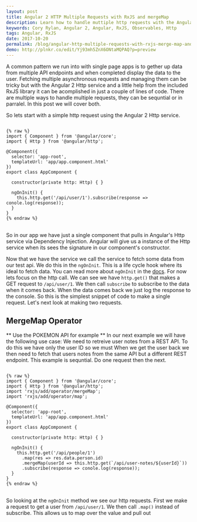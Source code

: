 ```yaml
---
layout: post
title: Angular 2 HTTP Multiple Requests with RxJS and mergeMap
description: Learn how to handle muttiple http requests with the Angular 2 Http service and RxJS mergeMap.
keywords: Cory Rylan, Angular 2, Angular, RxJS, Observables, Http
tags: Angular, RxJS
date: 2017-10-20
permalink: /blog/angular-http-multiple-requests-with-rxjs-merge-map-and-fork-join
demo: http://plnkr.co/edit/Yj93mh5ZnX6ONtaMQPAQ?p=preview
---
```


A common pattern we run into with single page apps is to gether up data from multiple API endpoints and 
when completed display the data to the user. Fetching multiple asynchronous requests and managing them
can be tricky but with the Angular 2 Http service and a little help from the included RxJS library 
it can be acomplished in just a couple of lines of code. There are multiple ways to handle multiple requests, 
they can be sequntial or in parralel. In this post we will cover both.

So lets start with a simple http request using the Angular 2 Http service.

<pre class="language-javascript">
<code>
{% raw %}
import { Component } from '@angular/core';
import { Http } from '@angular/http';

@Component({
  selector: 'app-root',
  templateUrl: 'app/app.component.html'
})
export class AppComponent {

  constructor(private http: Http) { }
  
  ngOnInit() {
    this.http.get('/api/user/1').subscribe(response => conole.log(response));
  }
}
{% endraw %}
</code>
</pre>

So in our app we have just a single component that pulls in Angular's Http service via Dependency Injection. Angular 
will give us a instance of the Http service when its sees the signature in our component's constructor. 

Now that we have the service we call the service to fetch some data from our test api. We do this in the `ngOnInit`. 
This is a life cycle hook where its ideal to fetch data. You can read more about `ngOnInit` in the <a href="#">docs</a>. 
For now lets focus on the http call. We can see we have `http.get()` that makes a GET request to `/api/user/1`. We then 
call `subscribe` to subscribe to the data when it comes back. When the data comes back we just log the
response to the console. So this is the simplest snippet of code to make a single request. Let's next look at 
making two requests.

## MergeMap Operator

** Use the POKEMON API for example **
In our next example we will have the following use case: We need to retreive user notes from a REST API. 
To do this we have only the user ID so we must 
When we get the user back we then need to fetch that users notes from the same API but a different REST endpoint. This example is sequntial. 
Do one request then the next.

<pre class="language-javascript">
<code>
{% raw %}
import { Component } from '@angular/core';
import { Http } from '@angular/http';
import 'rxjs/add/operator/mergeMap';
import 'rxjs/add/operator/map';

@Component({
  selector: 'app-root',
  templateUrl: 'app/app.component.html'
})
export class AppComponent {

  constructor(private http: Http) { }
  
  ngOnInit() {
    this.http.get('/api/people/1')
      .map(res => res.data.person.id)
      .mergeMap(userId => this.http.get(`/api/user-notes/${userId}`))
      .subscribe(response => conole.log(response));
  }
}
{% endraw %}
</code>
</pre>

So looking at the `ngOnInit` method we see our http requests. First we make a request to get
a user from `/api/user/1`. We then call `.map()` instead of subscribe. This allows us to map over the 
value and pull out  